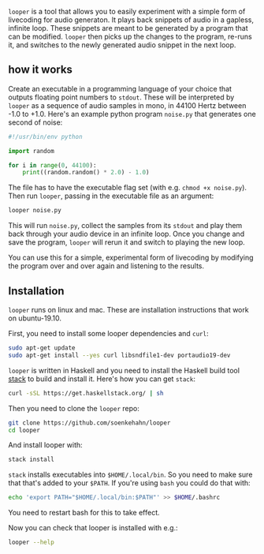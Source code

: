 `looper` is a tool that allows you to easily experiment with a simple form of
livecoding for audio generaton. It plays back snippets of audio in a gapless,
infinite loop. These snippets are meant to be generated by a program that can be
modified. `looper` then picks up the changes to the program, re-runs it, and
switches to the newly generated audio snippet in the next loop.

## how it works

Create an executable in a programming language of your choice that outputs
floating point numbers to `stdout`. These will be interpreted by `looper` as a
sequence of audio samples in mono, in 44100 Hertz between -1.0 to +1.0. Here's
an example python program `noise.py` that generates one second of noise:

```python
#!/usr/bin/env python

import random

for i in range(0, 44100):
    print((random.random() * 2.0) - 1.0)
```

The file has to have the executable flag set (with e.g. `chmod +x noise.py`).
Then run `looper`, passing in the executable file as an argument:

```bash
looper noise.py
```

This will run `noise.py`, collect the samples from its `stdout` and play them
back through your audio device in an infinite loop. Once you change and save the
program, `looper` will rerun it and switch to playing the new loop.

You can use this for a simple, experimental form of livecoding by modifying the
program over and over again and listening to the results.

## Installation

`looper` runs on linux and mac. These are installation instructions that work on ubuntu-19.10.

First, you need to install some looper dependencies and `curl`:

```bash
sudo apt-get update
sudo apt-get install --yes curl libsndfile1-dev portaudio19-dev
```

`looper` is written in Haskell and you need to install the Haskell build tool
[stack](https://haskellstack.org/) to build and install it. Here's how you can
get `stack`:

```bash
curl -sSL https://get.haskellstack.org/ | sh
```

Then you need to clone the `looper` repo:

```bash
git clone https://github.com/soenkehahn/looper
cd looper
```

And install looper with:

```bash
stack install
```

`stack` installs executables into `$HOME/.local/bin`. So you need to make sure that that's
added to your `$PATH`. If you're using `bash` you could do that with:

```bash
echo 'export PATH="$HOME/.local/bin:$PATH"' >> $HOME/.bashrc
```

You need to restart bash for this to take effect.

Now you can check that looper is installed with e.g.:

```bash
looper --help
```
